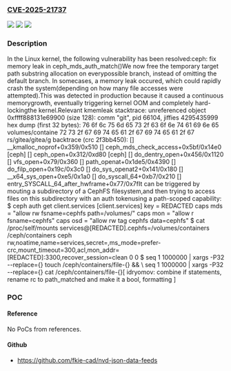 ### [CVE-2025-21737](https://cve.mitre.org/cgi-bin/cvename.cgi?name=CVE-2025-21737)
![](https://img.shields.io/static/v1?label=Product&message=Linux&color=blue)
![](https://img.shields.io/static/v1?label=Version&message=596afb0b8933ba6ed7227adcc538db26feb25c74%3C%20146109fe936ac07f8f60cd6267543688985b96bc%20&color=brighgreen)
![](https://img.shields.io/static/v1?label=Vulnerability&message=n%2Fa&color=brighgreen)

### Description

In the Linux kernel, the following vulnerability has been resolved:ceph: fix memory leak in ceph_mds_auth_match()We now free the temporary target path substring allocation on everypossible branch, instead of omitting the default branch.  In somecases, a memory leak occured, which could rapidly crash the system(depending on how many file accesses were attempted).This was detected in production because it caused a continuous memorygrowth, eventually triggering kernel OOM and completely hard-lockingthe kernel.Relevant kmemleak stacktrace:    unreferenced object 0xffff888131e69900 (size 128):      comm "git", pid 66104, jiffies 4295435999      hex dump (first 32 bytes):        76 6f 6c 75 6d 65 73 2f 63 6f 6e 74 61 69 6e 65  volumes/containe        72 73 2f 67 69 74 65 61 2f 67 69 74 65 61 2f 67  rs/gitea/gitea/g      backtrace (crc 2f3bb450):        [<ffffffffaa68fb49>] __kmalloc_noprof+0x359/0x510        [<ffffffffc32bf1df>] ceph_mds_check_access+0x5bf/0x14e0 [ceph]        [<ffffffffc3235722>] ceph_open+0x312/0xd80 [ceph]        [<ffffffffaa7dd786>] do_dentry_open+0x456/0x1120        [<ffffffffaa7e3729>] vfs_open+0x79/0x360        [<ffffffffaa832875>] path_openat+0x1de5/0x4390        [<ffffffffaa834fcc>] do_filp_open+0x19c/0x3c0        [<ffffffffaa7e44a1>] do_sys_openat2+0x141/0x180        [<ffffffffaa7e4945>] __x64_sys_open+0xe5/0x1a0        [<ffffffffac2cc2f7>] do_syscall_64+0xb7/0x210        [<ffffffffac400130>] entry_SYSCALL_64_after_hwframe+0x77/0x7fIt can be triggered by mouting a subdirectory of a CephFS filesystem,and then trying to access files on this subdirectory with an auth tokenusing a path-scoped capability:    $ ceph auth get client.services    [client.services]            key = REDACTED            caps mds = "allow rw fsname=cephfs path=/volumes/"            caps mon = "allow r fsname=cephfs"            caps osd = "allow rw tag cephfs data=cephfs"    $ cat /proc/self/mounts    services@[REDACTED].cephfs=/volumes/containers /ceph/containers ceph rw,noatime,name=services,secret=<hidden>,ms_mode=prefer-crc,mount_timeout=300,acl,mon_addr=[REDACTED]:3300,recover_session=clean 0 0    $ seq 1 1000000 | xargs -P32 --replace={} touch /ceph/containers/file-{} && \    seq 1 1000000 | xargs -P32 --replace={} cat /ceph/containers/file-{}[ idryomov: combine if statements, rename rc to path_matched and make            it a bool, formatting ]

### POC

#### Reference
No PoCs from references.

#### Github
- https://github.com/fkie-cad/nvd-json-data-feeds

